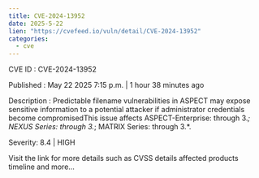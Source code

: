 ```yaml
---
title: CVE-2024-13952
date: 2025-5-22
lien: "https://cvefeed.io/vuln/detail/CVE-2024-13952"
categories:
  - cve
---
```


CVE ID : CVE-2024-13952

Published :  May 22
2025
7:15 p.m. | 1 hour
38 minutes ago

Description : Predictable filename vulnerabilities in ASPECT may expose sensitive information to a potential attacker if administrator credentials become compromisedThis issue affects ASPECT-Enterprise: through 3.*; NEXUS Series: through 3.*; MATRIX Series: through 3.*.

Severity: 8.4 | HIGH

Visit the link for more details
such as CVSS details
affected products
timeline
and more...
